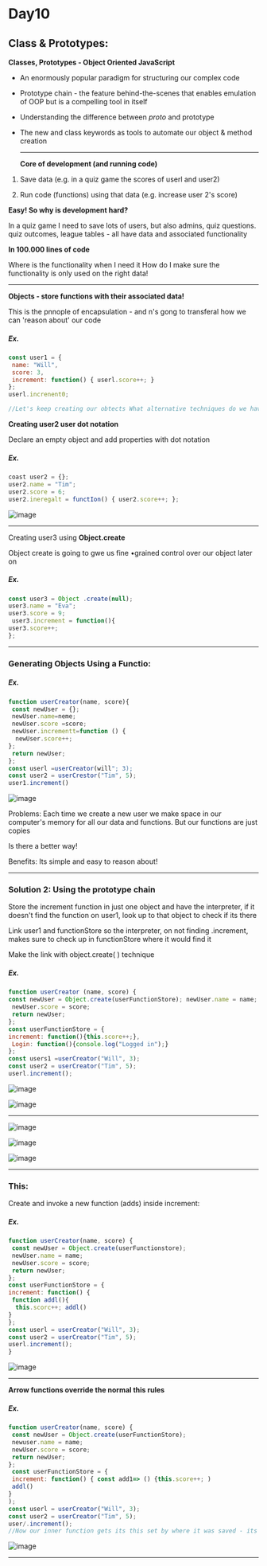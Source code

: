 # Day10
## Class & Prototypes:
**Classes, Prototypes - Object Oriented JavaScript** 

- An enormously popular paradigm for structuring our complex code
  
- Prototype chain - the feature behind-the-scenes that enables emulation of OOP but is a compelling tool in itself

- Understanding the difference between _proto_ and prototype

- The new and class keywords as tools to automate our object & method creation

  ---

  **Core of development (and running code)**
  
1. Save data (e.g. in a quiz game the scores of userl and user2)
  
2. Run code (functions) using that data (e.g. increase user 2's score)

**Easy! So why is development hard?**

In a quiz game I need to save lots of users, but also admins, quiz questions. quiz 
outcomes, league tables - all have data and associated functionality 

**In 100.000 lines of code**

Where is the functionality when I need it How do I make sure the functionality is only used on the right data! 

---

**Objects - store functions with their associated data!**

This is the pnnople of encapsulation - and n's gong to transferal how we can 'reason about' our code 

##### Ex.
```javascript
const user1 = {
 name: "Will",
 score: 3,
 increment: function() { userl.score++; }
};
userl.increnent0;

//Let's keep creating our obtects What alternative techniques do we have for creating obpects?
```

**Creating user2 user dot notation**

Declare an empty object and add properties with dot notation 
##### Ex.
```javascript
coast user2 = {}; 
user2.name = "Tim";
user2.score = 6;
user2.ineregalt = functIon() { user2.score++; };
```
![image](https://github.com/AbdHajqasem/Mastering-Javascript-in-20-days/assets/122126568/493ffe2b-6cfc-4c9f-80c7-b64082a87e24)

---

Creating user3 using **Object.create**  

Object create is going to gwe us fine •grained control over our object later on 
##### Ex.
```javascript
const user3 = Object .create(null); 
user3.name = "Eva";
user3.score = 9;
 user3.increment = function(){
user3.score++;
};
```
---

### Generating Objects Using a Functio: 
##### Ex.
```javascript
function userCreator(name, score){
 const newUser = {};
 newUser.name=neme;
 newUser.score =score;
 newUser.incrementt=function () {
  newUser.score++;
};
 return newUser; 
}; 
const userl =userCreator(will"; 3);
const user2 = userCrestor("Tim", 5);
user1.increment()
```
![image](https://github.com/AbdHajqasem/Mastering-Javascript-in-20-days/assets/122126568/3c917519-22e0-47af-b2d1-68d74793384f)

Problems: Each time we create a new user we make space in our computer's memory for all our data and functions. But our functions are just copies 

Is there a better way!

Benefits: Its simple and easy to reason about! 

---
### Solution 2: Using the prototype chain
Store the increment function in just one object and have the interpreter, if it doesn't find the function on user1, look up to that object to check if its there

Link user1 and functionStore so the interpreter, on not finding .increment, makes sure to check up in functionStore where it would find it

Make the link with object.create( ) technique 

##### Ex.
```javascript
function userCreator (name, score) {
const newUser = Object.create(userFunctionStore); newUser.name = name;
 newUser.score = score;
 return newUser; 
}; 
const userFunctionStore = {
increment: function(){this.score++;},
 Login: function(){console.log("Logged in");}
}; 
const users1 =userCreator("Will", 3);
const user2 = userCreator("Tim", 5);
userl.increment();
```
![image](https://github.com/AbdHajqasem/Mastering-Javascript-in-20-days/assets/122126568/e28d8e11-d4b7-4b82-aa95-de2ac8d781f2)

![image](https://github.com/AbdHajqasem/Mastering-Javascript-in-20-days/assets/122126568/5d4b0d04-6944-4f64-b47c-f53e65b14f15)

---
![image](https://github.com/AbdHajqasem/Mastering-Javascript-in-20-days/assets/122126568/e73f8dc3-13f1-47f6-9777-9b26471bf614)

![image](https://github.com/AbdHajqasem/Mastering-Javascript-in-20-days/assets/122126568/284b7a2b-7efe-4eeb-b3da-6c68ff2f6df7)

![image](https://github.com/AbdHajqasem/Mastering-Javascript-in-20-days/assets/122126568/46e01916-d4ea-47e6-a9fa-5b03c5f54fd9)

---
### This:
Create and invoke a new function (adds) inside increment:
##### Ex.
```javascript
function userCreator(name, score) {
 const newUser = Object.create(userFunctionstore);
 newUser.name = name;
 newUser.score = score;
 return newUser; 
};
const userFunctionStore = {
increment: function() {
 function addl(){
  this.scorc++; addl() 
} 
};
const userl = userCreator("Will", 3);
const user2 = userCreator("Tim", 5);
userl.increment(); 
}
```
![image](https://github.com/AbdHajqasem/Mastering-Javascript-in-20-days/assets/122126568/a7a9d41e-0bb8-4625-928b-c2123bd89ae9)

---
**Arrow functions override the normal this rules** 
##### Ex.
```javascript
function userCreator(name, score) {
 const newUser = Object.create(userFunctionStore);
 newuser.name = name;
 newUser.score = score;
 return newUser; 
};
 const userFunctionStore = {
 increment: function() { const add1=> () {this.score++; )
 addl() 
} 
);
const userl = userCreator("Will", 3);
const user2 = userCreator("Tim", 5);
user/.increment(); 
//Now our inner function gets its this set by where it was saved - its a lexically scoped this
```
![image](https://github.com/AbdHajqasem/Mastering-Javascript-in-20-days/assets/122126568/88a32502-bd17-4c82-825a-fcaa3ebb95c3)

---



























  
